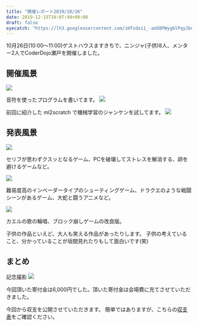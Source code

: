 ```yaml
---
title: "開催レポート2019/10/26"
date: 2019-12-15T16:07:40+09:00
draft: false
eyecatch: "https://lh3.googleusercontent.com/iHTxdxi1_-am5BPWyg6lPqyJbews4rRaq_q_-fwSXvetEoQf0nOhbV_7bpJH0xMxkEEOH2XCXlN0x85FBtYMyvKvuFvyObcCgz6pWkA0PMdD2BQJ0AADLVQMPm_MWaIlM-UBwXs3-4o=w800"
---
```


10月26日(10:00〜11:00)ゲストハウスますきちで、ニンジャ(子供)8人、メンター2人でCoderDojo瀬戸を開催しました。

## 開催風景

![](https://lh3.googleusercontent.com/iHTxdxi1_-am5BPWyg6lPqyJbews4rRaq_q_-fwSXvetEoQf0nOhbV_7bpJH0xMxkEEOH2XCXlN0x85FBtYMyvKvuFvyObcCgz6pWkA0PMdD2BQJ0AADLVQMPm_MWaIlM-UBwXs3-4o=w800)

音符を使ったプログラムを書いてます。
![](https://lh3.googleusercontent.com/0TxIkxwdkTryOR_BfoyJBmyWxEcSArz2lx6KX_YYJgrEbRvZI_oNFuECF5aG9T_CWSpMQ3VfimWT8hp5v7sZgOaEF6qkE4vrDCVfUemTEozIMTVXvsMrP-VlOiRU3wXxpB0p_4KNElE=w800)

前回に紹介した ml2scratch で機械学習のジャンケンを試してます。
![](https://lh3.googleusercontent.com/fA2z20L51oKTFs16o3Cn7TfLM2RRUV_aai4weAuhCP8fCjZXEhXChrQhFru9c7rPfKMQCh7LywWpNNBgMZKZogxIj9fK0D8YNmz4mKKpuvfVOosevT4upeFv2yN2LJk_ZvxehbyKmFA=w800)

## 発表風景

![](https://lh3.googleusercontent.com/UrGmcjIM5YNbjYRXJjoa_fd7vL7NOTWQw_b0aCQ2U2HB0xZyTPNt7_0ae0WIxmFxAO1uHGy-5uTGSv__3GUKMTXm_ZmhbxLPFfr5qnIy-Vgtc-OV6jIr8MIJitfw9-_FC2FVqnykVPk=w800)

セリフが思わずクスッとなるゲーム、PCを破壊してストレスを解消する、卵を避けるゲームなど。

![](https://lh3.googleusercontent.com/mIkLv0bm_RUTPp6PY5FhNIP3z8ao8YHKsiuo9mdpbQMWtgk4fT91246TUIt0ry1hia91waQiF5y4a4OFzEKxvjbDf1CX_r8oziWyLgUW89Qsv5sLGGHoCrTHcVyCMEw28BpujCMNaa8=w800)

難易度高のインベーダータイプのシューティングゲーム、ドラクエのような戦闘シーンがあるゲーム、大蛇と闘うアニメなど。

![](https://lh3.googleusercontent.com/wX-fcyeD8fUr3bD9QnFFP2YVPVHConeFMtjVLPE4Is9zx6zsBBUB9nnJj6nWAMQCY1_1i7lSEJGu8AthGNXrcYvo3ge5F0mga1AfosAfzIToaWt8RGKw2jy0Et9y819w4g_rpvS45yU=w800)

カエルの歌の輪唱、ブロック崩しゲームの改良版。

子供の作品といえど、大人も笑える作品があったりします。
子供の考えていること、分かっていることが垣間見れたりもして面白いです(笑)

## まとめ

記念撮影
![](https://lh3.googleusercontent.com/pDfYJAWtnss1nrHZxt-ea8IYDKrySCGXONmTH80oYOSvkH_bXCMbrRdsyIh4ju4okaQwoRIwSn42JR_JNpy0CN2dvO5xKUlxuZ8K8FzNeqDjBghRI6N32PXflWi7KafdyCrGKE7kn9o=w800)

今回頂いた寄付金は6,000円でした。頂いた寄付金は会場費に充てさせていただきました。

今回から収支を公開させていただきます。
簡単ではありますが、こちらの[収支表](https://docs.google.com/spreadsheets/d/1pQosKjdfSGWIrTUNLzBFSYkmzDq2SbAu8xoIoF4tHyQ/edit?usp=sharing)をご確認ください。


